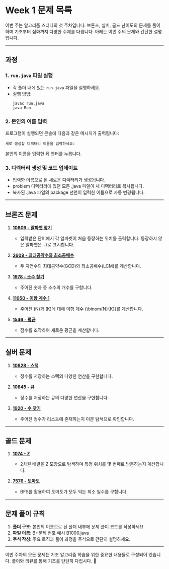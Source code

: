 # Week 1 문제 목록

이번 주는 알고리즘 스터디의 첫 주차입니다. 브론즈, 실버, 골드 난이도의 문제를 풀이하며 기초부터 심화까지 다양한 주제를 다룹니다. 아래는 이번 주의 문제와 간단한 설명입니다.

---

## 과정

### 1. `run.java` 파일 실행
- 각 폴더 내에 있는 `run.java` 파일을 실행하세요.
- 실행 방법:
  ```
  javac run.java
  java Run
  ```
### 2. 본인의 이름 입력
프로그램이 실행되면 콘솔에 다음과 같은 메시지가 출력됩니다:
```
새로 생성할 디렉터리 이름을 입력하세요:
```
본인의 이름을 입력한 뒤 엔터를 누릅니다.

### 3. 디렉터리 생성 및 코드 업데이트
- 입력한 이름으로 된 새로운 디렉터리가 생성됩니다.
- problem 디렉터리에 있던 모든 .java 파일이 새 디렉터리로 복사됩니다.
- 복사된 .java 파일의 package 선언이 입력한 이름으로 자동 변경됩니다.

---

## 브론즈 문제

1. **[10809 - 알파벳 찾기](https://www.acmicpc.net/problem/10809)**  
   - 입력받은 단어에서 각 알파벳이 처음 등장하는 위치를 출력합니다. 등장하지 않은 알파벳은 `-1`로 표시합니다.

2. **[2609 - 최대공약수와 최소공배수](https://www.acmicpc.net/problem/2609)**  
   - 두 자연수의 최대공약수(GCD)와 최소공배수(LCM)를 계산합니다.

3. **[1978 - 소수 찾기](https://www.acmicpc.net/problem/1978)**  
   - 주어진 숫자 중 소수의 개수를 구합니다.

4. **[11050 - 이항 계수 1](https://www.acmicpc.net/problem/11050)**  
   - 주어진 \(N\)과 \(K\)에 대해 이항 계수 \(\binom{N}{K}\)를 계산합니다.

5. **[1546 - 평균](https://www.acmicpc.net/problem/1546)**  
   - 점수를 조작하여 새로운 평균을 계산합니다.

---

## 실버 문제

1. **[10828 - 스택](https://www.acmicpc.net/problem/10828)**  
   - 정수를 저장하는 스택의 다양한 연산을 구현합니다.

2. **[10845 - 큐](https://www.acmicpc.net/problem/10845)**  
   - 정수를 저장하는 큐의 다양한 연산을 구현합니다.

3. **[1920 - 수 찾기](https://www.acmicpc.net/problem/1920)**  
   - 주어진 정수가 리스트에 존재하는지 이분 탐색으로 확인합니다.

---

## 골드 문제

1. **[1074 - Z](https://www.acmicpc.net/problem/1074)**  
   - 2차원 배열을 Z 모양으로 탐색하며 특정 위치를 몇 번째로 방문하는지 계산합니다.

2. **[7576 - 토마토](https://www.acmicpc.net/problem/7576)**  
   - BFS를 활용하여 토마토가 모두 익는 최소 일수를 구합니다.

---

## 문제 풀이 규칙

1. **폴더 구조**: 본인의 이름으로 된 폴더 내부에 문제 풀이 코드를 작성하세요.  
2. **파일 이름**: B+문제 번호 예시 B1000.java
3. **주석 작성**: 주요 로직과 풀이 과정을 주석으로 간단히 설명하세요.

---

이번 주차의 모든 문제는 기초 알고리즘 학습을 위한 중요한 내용들로 구성되어 있습니다. 풀이와 리뷰를 통해 기초를 탄탄히 다집시다. 💪

